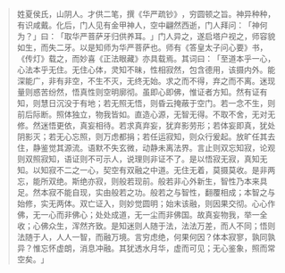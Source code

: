 
> 姓夏侯氏，山阴人。才供二笔，撰《华严疏钞》​，穷圆顿之旨。神异种种，有识咸戴。化后，门人见有金甲神人，空中翩然西逝，门人拜问：​「神何为？​」曰：​「取华严菩萨牙归供养耳。​」门人异之，遂启塔户视之，师容貌如生，而失二牙。以是知师为华严菩萨也。师有《答皇太子问心要》书，​《传灯》载之，而妙喜《正法眼藏》亦具载焉。其词曰：​「至道本乎一心，心法本乎无住。无住心体，灵知不昧，性相寂然，包含德用，该摄内外。能深能广，非有非空，不生不灭，无终无始。求之而不得，弃之而不离。迷现量则惑苦纷然，悟真性则空明廓彻。虽即心即佛，惟证者方知。然有证有知，则慧日沉没于有地；若无照无悟，则昏云掩蔽于空门。若一念不生，则前后际断。照体独立，物我皆如。直造心源，无智无得。不取不舍，无对无修。然迷悟更依，真妄相待。若求真弃妄，犹弃影劳形；若体妄即真，犹处阴影灭；若无心忘照，则万虑都捐；若任运寂知，则众行爰起。放旷任其去住，静鉴觉其源流。语默不失玄微，动静未离法界。言止则双忘知寂，论观则双照寂知，语证则不可示人，说理则非证不了。是以悟寂无寂，真知无知。以知寂不二之一心，契空有双融之中道。无住无着，莫摄莫收。是非两忘，能所双绝。斯绝亦寂，则般若现前。般若非心外新生，智性乃本来具足。然本寂不能自现，实由般若之功。般若之与智性，翻覆相成；本智之与始修，实无两体。双亡证入，则妙觉圆明；始末该融，则因果交彻。心心作佛，无一心而非佛心；处处成道，无一尘而非佛国。故真妄物我，举一全收；心佛众生，浑然齐致。是知迷则人随于法，法法万差，而人不同；悟则法随于人，人人一智，而融万境。言穷虑绝，何果何因？体本寂寥，孰同孰异？惟忘怀虚朗，消息冲融。其犹透水月华，虚而可见；无心鉴象，照而常空矣。​」
